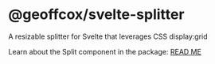 # @geoffcox/svelte-splitter

A resizable splitter for Svelte that leverages CSS display:grid

Learn about the Split component in the package: [READ ME](https://github.com/GeoffCox/svelte-splitter/tree/main/package#readme)
